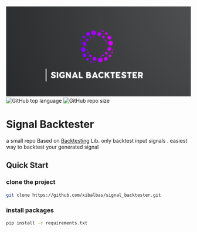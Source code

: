 ![Alt text](logo.png)
![GitHub top language](https://img.shields.io/github/languages/top/xibalbas/signal_backtester)
![GitHub repo size](https://img.shields.io/github/repo-size/xibalbas/signal_backtester)


# Signal Backtester
 a small repo Based on  [Backtesting](https://pypi.org/project/Backtesting/) Lib. only backtest input signals .
 easiest way to backtest your generated signal

## Quick Start
### clone the project
```bash
git clone https://github.com/xibalbas/signal_backtester.git
```

### install packages
```bash
pip install -r requirements.txt
```


